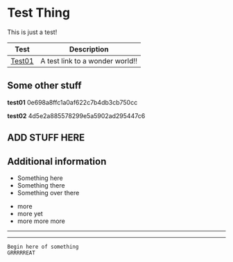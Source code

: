 Test Thing
==========

This is just a test!

Test | Description
-----|---------------
[Test01](https://www.osburn.com/) | A test link to a wonder world!!

## Some other stuff

**test01**
0e698a8ffc1a0af622c7b4db3cb750cc

**test02**
4d5e2a885578299e5a5902ad295447c6

ADD STUFF HERE
--------------

## Additional information

* Something here
* Something there
* Something over there

+ more
+ more yet
+ more more more

----------------
----------------

```
Begin here of something
GRRRRREAT
```

